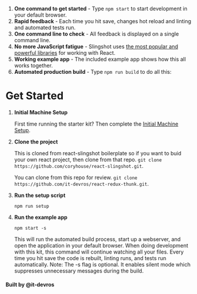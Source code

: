 
1. **One command to get started** - Type `npm start` to start development in your default browser.
2. **Rapid feedback** - Each time you hit save, changes hot reload and linting and automated tests run.
3. **One command line to check** - All feedback is displayed on a single command line.
4. **No more JavaScript fatigue** - Slingshot uses [the most popular and powerful libraries](#technologies) for working with React.
5. **Working example app** - The included example app shows how this all works together.
6. **Automated production build** - Type `npm run build` to do all this:

# Get Started

1. **Initial Machine Setup**

    First time running the starter kit? Then complete the [Initial Machine Setup](#initial-machine-setup).

2. **Clone the project**
  
    This is cloned from react-slingshot boilerplate so if you want to buid your own react project, then clone from that repo.
    `git clone https://github.com/coryhouse/react-slingshot.git`.
    
    You can clone from this repo for review.
    `git clone https://github.com/it-devros/react-redux-thunk.git`.

3. **Run the setup script**

    `npm run setup`

4. **Run the example app**

    `npm start -s`

    This will run the automated build process, start up a webserver, and open the application in your default browser. When doing development with this kit, this command will continue watching all your files. Every time you hit save the code is rebuilt, linting runs, and tests run automatically. Note: The -s flag is optional. It enables silent mode which suppresses unnecessary messages during the build.
    
    
    

#### Built by @it-devros
